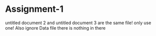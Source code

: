 # Assignment-1
untitled document 2 and untitled document 3 are the same file! only use one!
Also ignore Data file there is nothing in there 
